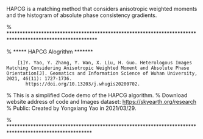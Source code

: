 HAPCG is a matching method that considers anisotropic weighted moments and the histogram of absolute phase consistency gradients.

% *********************************************************************************************************

%  ***** HAPCG Alogrithm *******

        [1]Y. Yao, Y. Zhang, Y. Wan, X. Liu, H. Guo. Heterologous Images Matching Considering Anisotropic Weighted Moment and Absolute Phase Orientation[J]. Geomatics and Information Science of Wuhan University, 2021, 46(11): 1727-1736. 
           https://doi.org/10.13203/j.whugis20200702.

%        This is a simplified Code demo of the HAPCG algorithm.
%        Download website address of code and Images dataset:    https://skyearth.org/research
%        Public: Created by Yongxiang Yao in 2021/03/29.

%  *******************************************************************************************************
